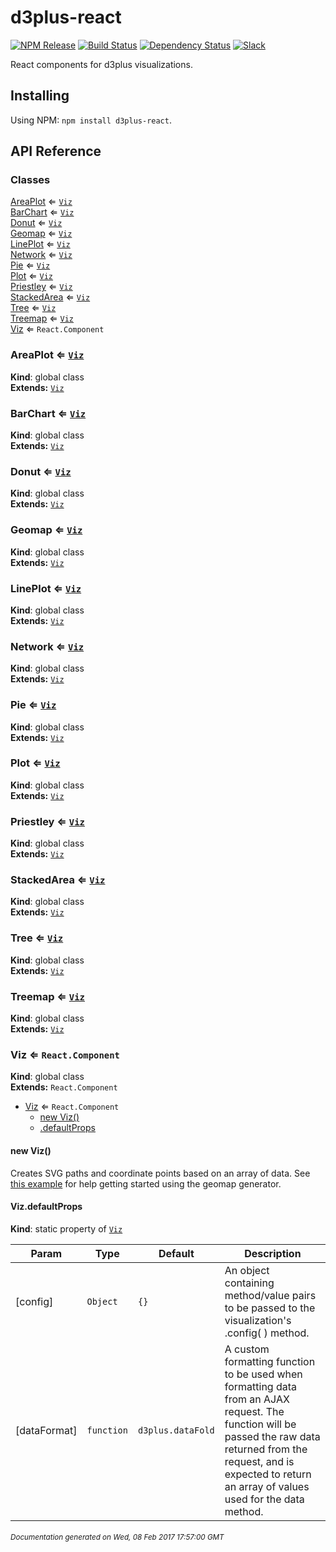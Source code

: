 # d3plus-react

[![NPM Release](http://img.shields.io/npm/v/d3plus-react.svg?style=flat)](https://www.npmjs.org/package/d3plus-react)
[![Build Status](https://travis-ci.org/d3plus/d3plus-react.svg?branch=master)](https://travis-ci.org/d3plus/d3plus-react)
[![Dependency Status](http://img.shields.io/david/d3plus/d3plus-react.svg?style=flat)](https://david-dm.org/d3plus/d3plus-react)
[![Slack](https://img.shields.io/badge/Slack-Click%20to%20Join!-green.svg?style=social)](https://goo.gl/forms/ynrKdvusekAwRMPf2)

React components for d3plus visualizations.

## Installing

Using NPM: `npm install d3plus-react`.

## API Reference
### Classes

<dl>
<dt><a href="#AreaPlot">AreaPlot</a> ⇐ <code><a href="#Viz">Viz</a></code></dt>
<dd></dd>
<dt><a href="#BarChart">BarChart</a> ⇐ <code><a href="#Viz">Viz</a></code></dt>
<dd></dd>
<dt><a href="#Donut">Donut</a> ⇐ <code><a href="#Viz">Viz</a></code></dt>
<dd></dd>
<dt><a href="#Geomap">Geomap</a> ⇐ <code><a href="#Viz">Viz</a></code></dt>
<dd></dd>
<dt><a href="#LinePlot">LinePlot</a> ⇐ <code><a href="#Viz">Viz</a></code></dt>
<dd></dd>
<dt><a href="#Network">Network</a> ⇐ <code><a href="#Viz">Viz</a></code></dt>
<dd></dd>
<dt><a href="#Pie">Pie</a> ⇐ <code><a href="#Viz">Viz</a></code></dt>
<dd></dd>
<dt><a href="#Plot">Plot</a> ⇐ <code><a href="#Viz">Viz</a></code></dt>
<dd></dd>
<dt><a href="#Priestley">Priestley</a> ⇐ <code><a href="#Viz">Viz</a></code></dt>
<dd></dd>
<dt><a href="#StackedArea">StackedArea</a> ⇐ <code><a href="#Viz">Viz</a></code></dt>
<dd></dd>
<dt><a href="#Tree">Tree</a> ⇐ <code><a href="#Viz">Viz</a></code></dt>
<dd></dd>
<dt><a href="#Treemap">Treemap</a> ⇐ <code><a href="#Viz">Viz</a></code></dt>
<dd></dd>
<dt><a href="#Viz">Viz</a> ⇐ <code>React.Component</code></dt>
<dd></dd>
</dl>

<a name="AreaPlot"></a>

### AreaPlot ⇐ <code>[Viz](#Viz)</code>
**Kind**: global class  
**Extends:** <code>[Viz](#Viz)</code>  
<a name="BarChart"></a>

### BarChart ⇐ <code>[Viz](#Viz)</code>
**Kind**: global class  
**Extends:** <code>[Viz](#Viz)</code>  
<a name="Donut"></a>

### Donut ⇐ <code>[Viz](#Viz)</code>
**Kind**: global class  
**Extends:** <code>[Viz](#Viz)</code>  
<a name="Geomap"></a>

### Geomap ⇐ <code>[Viz](#Viz)</code>
**Kind**: global class  
**Extends:** <code>[Viz](#Viz)</code>  
<a name="LinePlot"></a>

### LinePlot ⇐ <code>[Viz](#Viz)</code>
**Kind**: global class  
**Extends:** <code>[Viz](#Viz)</code>  
<a name="Network"></a>

### Network ⇐ <code>[Viz](#Viz)</code>
**Kind**: global class  
**Extends:** <code>[Viz](#Viz)</code>  
<a name="Pie"></a>

### Pie ⇐ <code>[Viz](#Viz)</code>
**Kind**: global class  
**Extends:** <code>[Viz](#Viz)</code>  
<a name="Plot"></a>

### Plot ⇐ <code>[Viz](#Viz)</code>
**Kind**: global class  
**Extends:** <code>[Viz](#Viz)</code>  
<a name="Priestley"></a>

### Priestley ⇐ <code>[Viz](#Viz)</code>
**Kind**: global class  
**Extends:** <code>[Viz](#Viz)</code>  
<a name="StackedArea"></a>

### StackedArea ⇐ <code>[Viz](#Viz)</code>
**Kind**: global class  
**Extends:** <code>[Viz](#Viz)</code>  
<a name="Tree"></a>

### Tree ⇐ <code>[Viz](#Viz)</code>
**Kind**: global class  
**Extends:** <code>[Viz](#Viz)</code>  
<a name="Treemap"></a>

### Treemap ⇐ <code>[Viz](#Viz)</code>
**Kind**: global class  
**Extends:** <code>[Viz](#Viz)</code>  
<a name="Viz"></a>

### Viz ⇐ <code>React.Component</code>
**Kind**: global class  
**Extends:** <code>React.Component</code>  

* [Viz](#Viz) ⇐ <code>React.Component</code>
    * [new Viz()](#new_Viz_new)
    * [.defaultProps](#Viz.defaultProps)

<a name="new_Viz_new"></a>

#### new Viz()
Creates SVG paths and coordinate points based on an array of data. See [this example](https://d3plus.org/examples/d3plus-geomap/getting-started/) for help getting started using the geomap generator.

<a name="Viz.defaultProps"></a>

#### Viz.defaultProps
**Kind**: static property of <code>[Viz](#Viz)</code>  

| Param | Type | Default | Description |
| --- | --- | --- | --- |
| [config] | <code>Object</code> | <code>{}</code> | An object containing method/value pairs to be passed to the visualization's .config( ) method. |
| [dataFormat] | <code>function</code> | <code>d3plus.dataFold</code> | A custom formatting function to be used when formatting data from an AJAX request. The function will be passed the raw data returned from the request, and is expected to return an array of values used for the data method. |



###### <sub>Documentation generated on Wed, 08 Feb 2017 17:57:00 GMT</sub>
